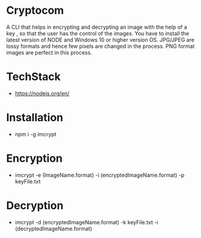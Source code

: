 # Cryptocom
A CLI that helps in encrypting and decrypting an image with the help of a key , so that the user has the control of the images. You have to install the latest version of NODE and Windows 10 or higher version OS. JPG/JPEG are lossy formats and hence few pixels are changed in the process. PNG format images are perfect in this process.
# TechStack
* https://nodejs.org/en/
# Installation
* npm i -g imcrypt
# Encryption 
* imcrypt -e (ImageName.format) -i (encryptedImageName.format) -p keyFile.txt
# Decryption 
* imcrypt -d (encryptedImageName.format) -k keyFile.txt -i (decryptedImageName.format)
